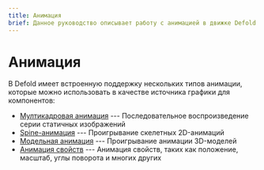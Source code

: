 ```yaml
---
title: Анимация
brief: Данное руководство описывает работу с анимацией в движке Defold
---
```


# Анимация

В Defold имеет встроенную поддержку нескольких типов анимации, которые можно использовать в качестве источника графики для компонентов:

* [Мултикадровая анимация](/manuals/flipbook-animation) --- Последовательное воспроизведение серии статичных изображений
* [Spine-анимация](/manuals/spine) --- Проигрывание скелетных 2D-анимаций
* [Модельная анимация](/manuals/model-animation) --- Проигрывание анимации 3D-моделей
* [Анимация свойств](/manuals/property-animation) --- Анимация свойств, таких как положение, масштаб, углы поворота и многих других
